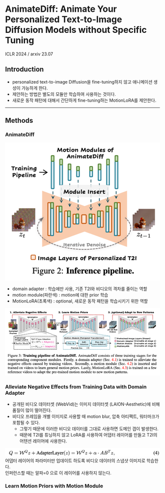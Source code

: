 AnimateDiff: Animate Your Personalized Text-to-Image Diffusion Models without Specific Tuning
===
ICLR 2024 / arxiv 23.07  
  
## Introduction
* personalized text-to-image Diffusion을 fine-tuning하지 않고 애니메이션 생성이 가능하게 한다.  
* 제안하는 방법은 별도의 모듈만 학습하여 사용하는 것이다.  
* 새로운 동작 패턴에 대해서 간단하게 fine-tuning하는 MotionLoRA를 제안한다.  

***
## Methods
### AnimateDiff
![img.png](img.png)  
* domain adapter : 학습에만 사용, 기존 T2I와 비디오의 격차를 줄이는 역할  
* motion module(파란색) : motion에 대한 prior 학습  
* MotionLoRA(초록색) : optional, 새로운 동작 패턴을 학습시키기 위한 역할  

![img_1.png](img_1.png)  

### Alleviate Negative Effects from Training Data with Domain Adapter  
* 공개된 비디오 데이터셋 (WebVid)는 이미지 데이터셋 (LAION-Aesthetic)에 비해 품질이 많이 떨어진다.  
* 비디오 프레임을 개별 이미지로 사용할 때 motion blur, 압축 아티팩트, 워터마크가 포함될 수 있다.  
  * 그렇기 때문에 이러한 비디오 데이터를 그대로 사용하면 도메인 갭이 발생한다.
  * 때문에 T2I를 튜닝하지 않고 LoRA를 사용하여 어댑터 레이어를 만들고 T2I의 어텐션 레이어에 사용한다.  

![img_2.png](img_2.png)  
어댑터 레이어의 파라미터만 업데이트 하도록 비디오 데이터의 스냅샷 이미지로 학습한다.  
인퍼런스할 때는 알파=0 으로 이 레이어를 사용하지 않는다.  

### Learn Motion Priors with Motion Module  


